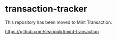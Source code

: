 # transaction-tracker
This repository has been moved to Mint Transaction:

https://github.com/seanpolid/mint-transaction


